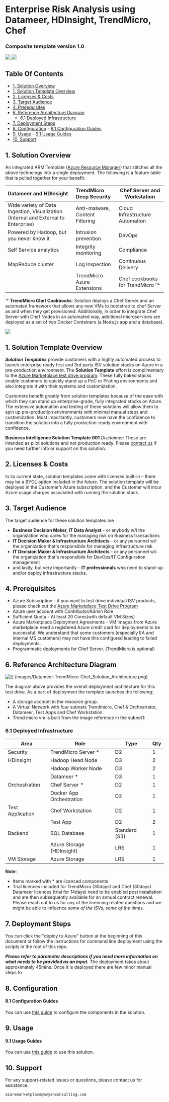 
<h1> Enterprise Risk Analysis using Datameer, HDInsight, TrendMicro, Chef </h1>
<h3>Composite template version 1.0</h3>
<a href="https://portal.azure.com/#create/Microsoft.Template/uri/https%3A%2F%2Fraw.githubusercontent.com%2FAvyanConsultingCorp%2Fazure-quickstart-templates%2Fmaster%2Fdatameer-trend-chef-businessintelligence%2Fazuredeploy.json" target="_blank">
<img src="http://azuredeploy.net/deploybutton.png"/>
</a>
<a href="http://armviz.io/#/?load=https%3A%2F%2Fraw.githubusercontent.com%2FAvyanConsultingCorp%2Fazure-quickstart-templates%2Fmaster%2Fdatameer-trend-chef-businessintelligence%2Fazuredeploy.json" target="_blank">
<img src="http://armviz.io/visualizebutton.png"/>
</a>


<h2> Table Of Contents </h2>
<!-- TOC -->

- [1. Solution Overview](#1-solution-overview)
- [1. Solution Template Overview](#1-solution-template-overview)
- [2. Licenses & Costs](#2-licenses-costs)
- [3. Target Audience](#3-target-audience)
- [4. Prerequisites](#4-prerequisites)
- [6. Reference Architecture Diagram](#6-reference-architecture-diagram)
    - [6.1 Deployed Infrastructure](#61-deployed-infrastructure)
- [7. Deployment Steps](#7-deployment-steps)
- [8. Configuration](#8-configuration)
        - [8.1 Configuration Guides](#81-configuration-guides)
- [9. Usage](#9-usage)
        - [9.1 Usage Guides](#91-usage-guides)
- [10. Support](#10-support)

<!-- /TOC -->

##  1. Solution Overview


An integrated ARM Template (<a href="https://azure.microsoft.com/en-us/documentation/articles/resource-group-overview/">Azure Resource Manager</a>) that stitches all the above technology into a single deployment. The following is a feature table that is pulled together for your benefit.

|Datameer and HDInsight                     |TrendMicro Deep Security                               |Chef Server and Workstation    |
|:------------------------                  |:------------------------                               |------------------------       |
| Wide variety of Data Ingestion, Visualization (Internal and External to Enterprise)| Anti-malware, Content Filtering | Cloud Infrastructure Automation
| Powered by Hadoop, but you never know it  | Intrusion prevention                                  | DevOps 
| Self Service analytics                    | Integrity monitoring              | Compliance
| MapReduce cluster                         | Log Inspection                    | Continuous Delivery |
|                                           | TrendMicro Azure Extensions       | Chef cookbooks for TrendMicro '* 

'* **TrendMicro Chef Cookbooks**: Solution deploys a Chef Server and an automated framework that allows any new VMs to bootstrap to chef Server as and when they get provisioned. Additionally, in order to integrate Chef Server with Chef Nodes in an automated way, additional microservices are deployed as a set of two Docker Containers (a Node.js app and a database).

![](images/enterprise-risk-analysis-solution-overview.png)

##  1. Solution Template Overview
***Solution Templates*** provide customers with a highly automated process to launch enterprise ready first and 3rd party ISV solution stacks on Azure in a pre-production environment. The **Solution Template** effort is complimentary to the [Azure Marketplace test drive program](https://azure.microsoft.com/en-us/marketplace/test-drives/). These fully baked stacks enable customers to quickly stand up a PoC or Piloting environments and also integrate it with their systems and customization.

Customers benefit greatly from solution templates because of the ease with which they can stand up enterprise-grade, fully integrated stacks on Azure. The extensive automation and testing of these solutions will allow them to spin up pre-production environments with minimal manual steps and customization.  Most importantly, customers now have the confidence to transition the solution into a fully production-ready environment with confidence.

**Business Intelligence Solution Template 001** 
*Disclaimer*: These are intended as pilot solutions and not production ready.
Please [contact us](azuremarketplace@avyanconsulting.com) if you need further info or support on this solution.

##  2. Licenses & Costs
In its current state, solution templates come with licenses built-in – there may be a BYOL option included in the future. The solution template will be deployed in the Customer’s Azure subscription, and the Customer will incur Azure usage charges associated with running the solution stack.

##  3. Target Audience
The target audience for these solution templates are 
* **Business Decision Maker, IT Data Analyst** - or anybody w/i the organization who cares for the managing risk on Business transactions
* **IT Decision Maker & Infrastructure Architects** - or any personnel w/i the organization that's responsibile for managing Infrastructure risk
* **IT Decision Maker & Infrastructure Architects** - or any personnel w/i the organization that's responsibile for DevOps/IT Configuration management
*  and lastly, but very importantly - **IT professionals** who need to stand-up and/or deploy infrastructure stacks.

##  4. Prerequisites
* Azure Subscription - if you want to test drive individual ISV products, please check out the [Azure Marketplace Test Drive Program ](https://azure.microsoft.com/en-us/marketplace/test-drives/)
* Azure user account with Contributor/Admin Role
* Sufficient Quota - At least 20 Cores(with default VM Sizes)
* Azure Marketplace Deployment Agreements - VM Images from Azure marketplace need a registered Azure credit card for deployments to be successful. We understand that some customers (especially EA and internal MS customers) may not have this configured leading to failed deployments.
* Programmatic deployments for Chef Server. (TrendMicro is optional)
![[](images/LicenseRequirementsPrerequisite.png)](images/LicenseRequirementsPrerequisite.png)   
 

## 6. Reference Architecture Diagram
![[] (images/Datameer-TrendMicro-Chef_Solution_Architecture.png)](images/Datameer-TrendMicro-Chef_Solution_Architecture.png)

The diagram above provides the overall deployment architecture for this test drive.
As a part of deployment the template launches the following:

* A storage account in the resource group.
* A Virtual Network with four subnets Trendmicro, Chef & Orchestrator, Datameer, Test Apps and Chef Workstation.
* Trend micro vm is built from the image reference in the subnet1:

### 6.1 Deployed Infrastructure

|Area	        |Role	                |Type	|Qty|
|------         |-------                |------ |---| 
|Security       |TrendMicro Server *    |	D2	|1  |
|HDInsight      |Hadoop Head Node       |	D3  |2 |
|	            |Hadoop Worker Node	    |D3	    |2 |
|	            |Datameer *	            |D3	    |1 |
|Orchestration  |	Chef Server *	    |D2	    |1 |
|	            |Docker App Orchestration|	D2	| 1|
|Test Application|	Chef Workstation    |D2|	1 |
|	            |Test App	            |D2	    |2 |
|Backend        |SQL Database	        |Standard (S3)|	1|
|	            |Azure Storage (HDInsight)|	LRS	|1  |
|VM Storage	    |Azure Storage	        |LRS	|1|

**Note**:
* Items marked with * are licenced components
* Trial licences included for TrendMicro (30days) and Chef (30days). Datameer licences (trial for 14days) need to be enabled post installation and are then subsequently available for an annual contract renewal. Please reach out to us for any of the licencing related questions and we might be able to influence *some of the ISVs, some of the times*. 


##  7. Deployment Steps
You can click the "deploy to Azure" button at the beginning of this document or follow the instructions for command line deployment using the scripts in the root of this repo.

***Please refer to parameter descriptions if you need more information on what needs to be provided as an input.***
The deployment takes about approximately 45mins. Once it is deployed there are few minor manual steps to 

## 8. Configuration
####  8.1 Configuration Guides

You can use [this guide](images/HOL_Datameer_TrendMicro_Document.pdf) to configure the components in the solution.

## 9. Usage
####  9.1 Usage Guides

You can use [this guide](images/HOL_Datameer_TrendMicro_Document.pdf)  to use this solution.

## 10. Support
For any support-related issues or questions, please contact us for assistance.
```sh
azuremarketplace@avyanconsulting.com
```
